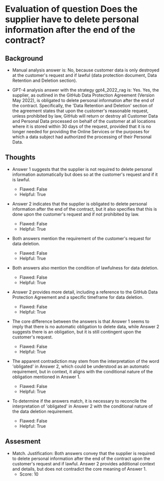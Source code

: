 # Evaluation of question Does the supplier have to delete personal information after the end of the contract?
## Background
- Manual analysis answer is: No, because customer data is only destroyed at the customer's request and if lawful (data protection document, Data Retention and Deletion section).

- GPT-4 analysis answer with the strategy gpt4_2022_rag is: Yes. Yes, the supplier, as outlined in the GitHub Data Protection Agreement (Version May 2022), is obligated to delete personal information after the end of the contract. Specifically, the 'Data Retention and Deletion' section of the agreement states that upon the customer's reasonable request, unless prohibited by law, GitHub will return or destroy all Customer Data and Personal Data processed on behalf of the customer at all locations where it is stored within 30 days of the request, provided that it is no longer needed for providing the Online Services or the purposes for which a data subject had authorized the processing of their Personal Data.
## Thoughts
- Answer 1 suggests that the supplier is not required to delete personal information automatically but does so at the customer's request and if it is lawful.
  - Flawed: False
  - Helpful: True

- Answer 2 indicates that the supplier is obligated to delete personal information after the end of the contract, but it also specifies that this is done upon the customer's request and if not prohibited by law.
  - Flawed: False
  - Helpful: True

- Both answers mention the requirement of the customer's request for data deletion.
  - Flawed: False
  - Helpful: True

- Both answers also mention the condition of lawfulness for data deletion.
  - Flawed: False
  - Helpful: True

- Answer 2 provides more detail, including a reference to the GitHub Data Protection Agreement and a specific timeframe for data deletion.
  - Flawed: False
  - Helpful: True

- The core difference between the answers is that Answer 1 seems to imply that there is no automatic obligation to delete data, while Answer 2 suggests there is an obligation, but it is still contingent upon the customer's request.
  - Flawed: False
  - Helpful: True

- The apparent contradiction may stem from the interpretation of the word 'obligated' in Answer 2, which could be understood as an automatic requirement, but in context, it aligns with the conditional nature of the obligation mentioned in Answer 1.
  - Flawed: False
  - Helpful: True

- To determine if the answers match, it is necessary to reconcile the interpretation of 'obligated' in Answer 2 with the conditional nature of the data deletion requirement.
  - Flawed: False
  - Helpful: True

## Assesment
- Match. Justification: Both answers convey that the supplier is required to delete personal information after the end of the contract upon the customer's request and if lawful. Answer 2 provides additional context and details, but does not contradict the core meaning of Answer 1.
  - Score: 10

